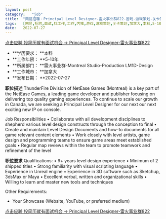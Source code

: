 ```yaml
---
layout:	post
category:	"job"
title:	"网易招聘：Principal Level Designer-雷火事业群822-游戏-游戏策划-关卡策划-加拿大本科5-10年"
tags:	[网易,招聘,面试,找工作,工作,内推,游戏,游戏策划,关卡策划,加拿大,本科,5-10年]
date:	2022-07-27
---
```


[点击应聘 投简历就有面试机会 -> Principal Level Designer-雷火事业群822](http://mobile.bole.netease.com/bole/boleDetail?id=41852&employeeId=346f03c3cda5f04c&key=all)



- **学历要求： **本科
- **工作年限： **5-10年
- **所属部门： **雷火事业群-Montreal Studio-Production LM1D-Design
- **工作城市： **加拿大
- **发布日期： **2022-07-27



**职位描述**
ThunderFire Division of NetEase Games (Montreal) is a key part of the NetEase Games, a leading game developer and publisher focusing on delivering top quality gaming experiences. To continue to scale our growth in Canada, we are seeking a Principal Level Designer for our next our next exciting new IP on console.

Job Responsibilities
•	Collaborate with all development disciplines to shepherd various level design constructs through the conception to final
•	Create and maintain Level Design Documents and how-to documents for all game relevant content elements
•	Work closely with level artists, game design and programming teams to ensure game areas meet established goals
•	Regular map reviews within the team to promote teamwork and refinement of the level



**职位要求**
Qualifications:
•	9+ years level design experience
•	Minimum of 2 shipped titles
•	Strong familiarity with visual scripting language
•	Experience in Unreal engine
•	Experience in 3D software such as Sketchup, 3dsMax or Maya
•	Excellent verbal, written and organizational skills
•	Willing to learn and master new tools and techniques

Other Requirements:
- Your Showcase (Website, YouTube, or preferred medium)



[点击应聘 投简历就有面试机会 -> Principal Level Designer-雷火事业群822](http://mobile.bole.netease.com/bole/boleDetail?id=41852&employeeId=346f03c3cda5f04c&key=all)